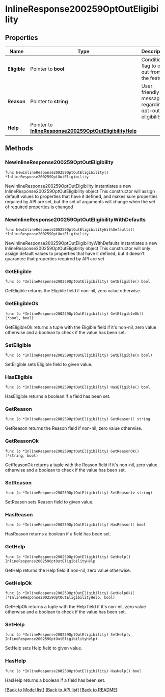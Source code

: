 # InlineResponse200259OptOutEligibility

## Properties

Name | Type | Description | Notes
------------ | ------------- | ------------- | -------------
**Eligible** | Pointer to **bool** | Condition flag to opt out from the feature | [optional] 
**Reason** | Pointer to **string** | User friendly message regarding opt-out eligibility | [optional] 
**Help** | Pointer to [**InlineResponse200259OptOutEligibilityHelp**](InlineResponse200259OptOutEligibilityHelp.md) |  | [optional] 

## Methods

### NewInlineResponse200259OptOutEligibility

`func NewInlineResponse200259OptOutEligibility() *InlineResponse200259OptOutEligibility`

NewInlineResponse200259OptOutEligibility instantiates a new InlineResponse200259OptOutEligibility object
This constructor will assign default values to properties that have it defined,
and makes sure properties required by API are set, but the set of arguments
will change when the set of required properties is changed

### NewInlineResponse200259OptOutEligibilityWithDefaults

`func NewInlineResponse200259OptOutEligibilityWithDefaults() *InlineResponse200259OptOutEligibility`

NewInlineResponse200259OptOutEligibilityWithDefaults instantiates a new InlineResponse200259OptOutEligibility object
This constructor will only assign default values to properties that have it defined,
but it doesn't guarantee that properties required by API are set

### GetEligible

`func (o *InlineResponse200259OptOutEligibility) GetEligible() bool`

GetEligible returns the Eligible field if non-nil, zero value otherwise.

### GetEligibleOk

`func (o *InlineResponse200259OptOutEligibility) GetEligibleOk() (*bool, bool)`

GetEligibleOk returns a tuple with the Eligible field if it's non-nil, zero value otherwise
and a boolean to check if the value has been set.

### SetEligible

`func (o *InlineResponse200259OptOutEligibility) SetEligible(v bool)`

SetEligible sets Eligible field to given value.

### HasEligible

`func (o *InlineResponse200259OptOutEligibility) HasEligible() bool`

HasEligible returns a boolean if a field has been set.

### GetReason

`func (o *InlineResponse200259OptOutEligibility) GetReason() string`

GetReason returns the Reason field if non-nil, zero value otherwise.

### GetReasonOk

`func (o *InlineResponse200259OptOutEligibility) GetReasonOk() (*string, bool)`

GetReasonOk returns a tuple with the Reason field if it's non-nil, zero value otherwise
and a boolean to check if the value has been set.

### SetReason

`func (o *InlineResponse200259OptOutEligibility) SetReason(v string)`

SetReason sets Reason field to given value.

### HasReason

`func (o *InlineResponse200259OptOutEligibility) HasReason() bool`

HasReason returns a boolean if a field has been set.

### GetHelp

`func (o *InlineResponse200259OptOutEligibility) GetHelp() InlineResponse200259OptOutEligibilityHelp`

GetHelp returns the Help field if non-nil, zero value otherwise.

### GetHelpOk

`func (o *InlineResponse200259OptOutEligibility) GetHelpOk() (*InlineResponse200259OptOutEligibilityHelp, bool)`

GetHelpOk returns a tuple with the Help field if it's non-nil, zero value otherwise
and a boolean to check if the value has been set.

### SetHelp

`func (o *InlineResponse200259OptOutEligibility) SetHelp(v InlineResponse200259OptOutEligibilityHelp)`

SetHelp sets Help field to given value.

### HasHelp

`func (o *InlineResponse200259OptOutEligibility) HasHelp() bool`

HasHelp returns a boolean if a field has been set.


[[Back to Model list]](../README.md#documentation-for-models) [[Back to API list]](../README.md#documentation-for-api-endpoints) [[Back to README]](../README.md)


